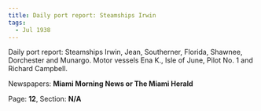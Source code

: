 ```yaml
---  
title: Daily port report: Steamships Irwin  
tags:  
  - Jul 1938  
---  
```

  
Daily port report: Steamships Irwin, Jean, Southerner, Florida, Shawnee, Dorchester and Munargo. Motor vessels Ena K., Isle of June, Pilot No. 1 and Richard Campbell.  
  
Newspapers: **Miami Morning News or The Miami Herald**  
  
Page: **12**, Section: **N/A** 

